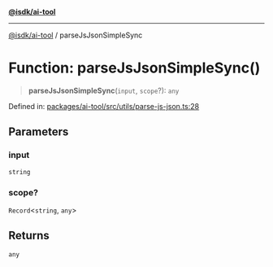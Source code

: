 [**@isdk/ai-tool**](../README.md)

***

[@isdk/ai-tool](../globals.md) / parseJsJsonSimpleSync

# Function: parseJsJsonSimpleSync()

> **parseJsJsonSimpleSync**(`input`, `scope`?): `any`

Defined in: [packages/ai-tool/src/utils/parse-js-json.ts:28](https://github.com/isdk/ai-tool.js/blob/6a89194ac34437a1bc58f7ec590cd22976939ca6/src/utils/parse-js-json.ts#L28)

## Parameters

### input

`string`

### scope?

`Record`\<`string`, `any`\>

## Returns

`any`
